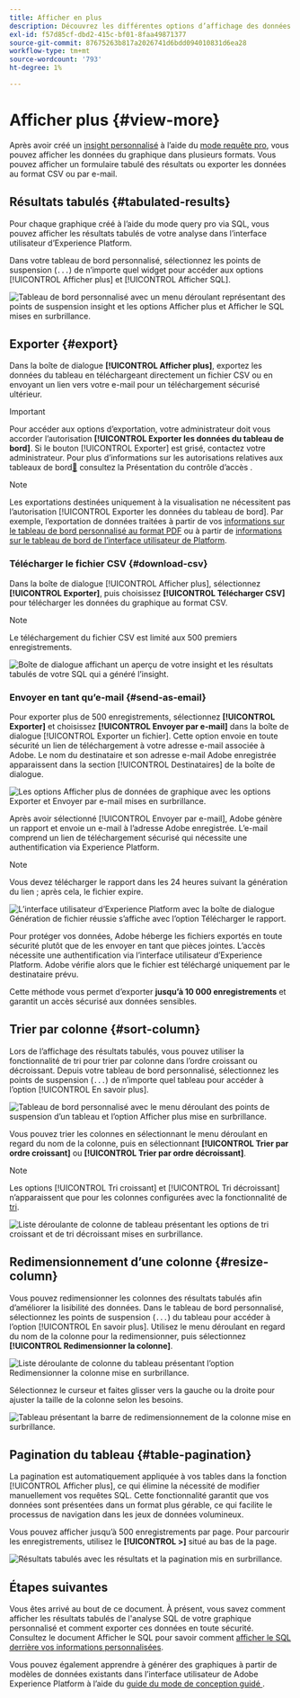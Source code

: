 ```yaml
---
title: Afficher en plus
description: Découvrez les différentes options d’affichage des données analysées SQL. Depuis votre tableau de bord personnalisé, vous pouvez afficher les résultats tabulés de votre analyse ou télécharger les données traitées au format CSV.
exl-id: f57d85cf-dbd2-415c-bf01-8faa49871377
source-git-commit: 87675263b817a2026741d6bdd094010831d6ea28
workflow-type: tm+mt
source-wordcount: '793'
ht-degree: 1%

---
```


# Afficher plus {#view-more}

Après avoir créé un [insight personnalisé](./overview.md) à l’aide du [mode requête pro](./overview.md#query-pro-mode), vous pouvez afficher les données du graphique dans plusieurs formats. Vous pouvez afficher un formulaire tabulé des résultats ou exporter les données au format CSV ou par e-mail.

## Résultats tabulés {#tabulated-results}

Pour chaque graphique créé à l’aide du mode query pro via SQL, vous pouvez afficher les résultats tabulés de votre analyse dans l’interface utilisateur d’Experience Platform.

Dans votre tableau de bord personnalisé, sélectionnez les points de suspension (`...`) de n’importe quel widget pour accéder aux options [!UICONTROL Afficher plus] et [!UICONTROL Afficher SQL].

![Tableau de bord personnalisé avec un menu déroulant représentant des points de suspension insight et les options Afficher plus et Afficher le SQL mises en surbrillance.](../images/sql-insights-query-pro-mode/ellipses-dropdown.png)

## Exporter {#export}

Dans la boîte de dialogue **[!UICONTROL Afficher plus]**, exportez les données du tableau en téléchargeant directement un fichier CSV ou en envoyant un lien vers votre e-mail pour un téléchargement sécurisé ultérieur.

>[!IMPORTANT]
>
>Pour accéder aux options d’exportation, votre administrateur doit vous accorder l’autorisation **[!UICONTROL Exporter les données du tableau de bord]**. Si le bouton [!UICONTROL Exporter] est grisé, contactez votre administrateur. Pour plus d’informations sur les autorisations relatives aux tableaux de bord[&#128279;](../../access-control/home.md) consultez la  Présentation du contrôle d’accès .

>[!NOTE]
>
>Les exportations destinées uniquement à la visualisation ne nécessitent pas l’autorisation [!UICONTROL Exporter les données du tableau de bord]. Par exemple, l’exportation de données traitées à partir de vos [informations sur le tableau de bord personnalisé au format PDF](./export-pdf.md) ou à partir de [informations sur le tableau de bord de l’interface utilisateur de Platform](../download.md).

### Télécharger le fichier CSV {#download-csv}

Dans la boîte de dialogue [!UICONTROL Afficher plus], sélectionnez **[!UICONTROL Exporter]**, puis choisissez **[!UICONTROL Télécharger CSV]** pour télécharger les données du graphique au format CSV.

>[!NOTE]
>
>Le téléchargement du fichier CSV est limité aux 500 premiers enregistrements.

![Boîte de dialogue affichant un aperçu de votre insight et les résultats tabulés de votre SQL qui a généré l’insight.](../images/sql-insights-query-pro-mode/view-more-download-csv.png)

### Envoyer en tant qu’e-mail {#send-as-email}

Pour exporter plus de 500 enregistrements, sélectionnez **[!UICONTROL Exporter]** et choisissez **[!UICONTROL Envoyer par e-mail]** dans la boîte de dialogue [!UICONTROL Exporter un fichier]. Cette option envoie en toute sécurité un lien de téléchargement à votre adresse e-mail associée à Adobe. Le nom du destinataire et son adresse e-mail Adobe enregistrée apparaissent dans la section [!UICONTROL Destinataires] de la boîte de dialogue.

![Les options Afficher plus de données de graphique avec les options Exporter et Envoyer par e-mail mises en surbrillance.](../images/sql-insights-query-pro-mode/send-as-email.png)

Après avoir sélectionné [!UICONTROL Envoyer par e-mail], Adobe génère un rapport et envoie un e-mail à l’adresse Adobe enregistrée. L’e-mail comprend un lien de téléchargement sécurisé qui nécessite une authentification via Experience Platform.

>[!NOTE]
>
>Vous devez télécharger le rapport dans les 24 heures suivant la génération du lien ; après cela, le fichier expire.

![L’interface utilisateur d’Experience Platform avec la boîte de dialogue Génération de fichier réussie s’affiche avec l’option Télécharger le rapport.](../images/sql-insights-query-pro-mode/download-report.png)

Pour protéger vos données, Adobe héberge les fichiers exportés en toute sécurité plutôt que de les envoyer en tant que pièces jointes. L’accès nécessite une authentification via l’interface utilisateur d’Experience Platform. Adobe vérifie alors que le fichier est téléchargé uniquement par le destinataire prévu.

Cette méthode vous permet d’exporter **jusqu’à 10 000 enregistrements** et garantit un accès sécurisé aux données sensibles.

## Trier par colonne {#sort-column}

Lors de l’affichage des résultats tabulés, vous pouvez utiliser la fonctionnalité de tri pour trier par colonne dans l’ordre croissant ou décroissant. Depuis votre tableau de bord personnalisé, sélectionnez les points de suspension (`...`) de n’importe quel tableau pour accéder à l’option [!UICONTROL En savoir plus].

![Tableau de bord personnalisé avec le menu déroulant des points de suspension d’un tableau et l’option Afficher plus mise en surbrillance.](../images/sql-insights-query-pro-mode/advanced-ellipses-dropdown.png)

Vous pouvez trier les colonnes en sélectionnant le menu déroulant en regard du nom de la colonne, puis en sélectionnant **[!UICONTROL Trier par ordre croissant]** ou **[!UICONTROL Trier par ordre décroissant]**.

>[!NOTE]
>
>Les options [!UICONTROL Tri croissant] et [!UICONTROL Tri décroissant] n’apparaissent que pour les colonnes configurées avec la fonctionnalité de [tri](./overview.md#advanced-attributes).

![Liste déroulante de colonne de tableau présentant les options de tri croissant et de tri décroissant mises en surbrillance.](../images/sql-insights-query-pro-mode/advanced-sort-dropdown.png)

## Redimensionnement d’une colonne {#resize-column}

Vous pouvez redimensionner les colonnes des résultats tabulés afin d’améliorer la lisibilité des données. Dans le tableau de bord personnalisé, sélectionnez les points de suspension (`...`) du tableau pour accéder à l’option [!UICONTROL En savoir plus]. Utilisez le menu déroulant en regard du nom de la colonne pour la redimensionner, puis sélectionnez **[!UICONTROL Redimensionner la colonne]**.

![Liste déroulante de colonne du tableau présentant l’option Redimensionner la colonne mise en surbrillance.](../images/sql-insights-query-pro-mode/advanced-resize-dropdown.png)

Sélectionnez le curseur et faites glisser vers la gauche ou la droite pour ajuster la taille de la colonne selon les besoins.

![Tableau présentant la barre de redimensionnement de la colonne mise en surbrillance.](../images/sql-insights-query-pro-mode/advanced-resize-column.png)

## Pagination du tableau {#table-pagination}

La pagination est automatiquement appliquée à vos tables dans la fonction [!UICONTROL Afficher plus], ce qui élimine la nécessité de modifier manuellement vos requêtes SQL. Cette fonctionnalité garantit que vos données sont présentées dans un format plus gérable, ce qui facilite le processus de navigation dans les jeux de données volumineux.

Vous pouvez afficher jusqu’à 500 enregistrements par page. Pour parcourir les enregistrements, utilisez le **[!UICONTROL >]** situé au bas de la page.

![Résultats tabulés avec les résultats et la pagination mis en surbrillance.](../images/sql-insights-query-pro-mode/advanced-table-pagination.png)

## Étapes suivantes

Vous êtes arrivé au bout de ce document. À présent, vous savez comment afficher les résultats tabulés de l&#39;analyse SQL de votre graphique personnalisé et comment exporter ces données en toute sécurité. Consultez le document Afficher le SQL pour savoir comment [afficher le SQL derrière vos informations personnalisées](./view-sql.md).

Vous pouvez également apprendre à générer des graphiques à partir de modèles de données existants dans l’interface utilisateur de Adobe Experience Platform à l’aide du [&#x200B; guide du mode de conception guidé &#x200B;](../standard-dashboards.md).
